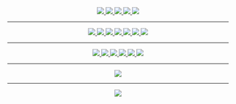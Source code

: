 <div align="center">
    <a href="https://www.reddit.com/user/King_Hector">
        <img src="https://img.shields.io/badge/Reddit-%23FF4500.svg?style=for-the-badge&logo=Reddit&logoColor=white">
    </a>
    <a href="https://steamcommunity.com/profiles/76561198300452418/">
        <img src="https://img.shields.io/badge/steam-%23203357.svg?style=for-the-badge&logo=steam&logoColor=white">
    </a>
     <a href="https://github.com/kinghector">
        <img src="https://img.shields.io/badge/GitHub-100000?style=for-the-badge&logo=github&logoColor=white">
    </a>
    <a href="https://www.twitch.tv/king_hector">
        <img src="https://img.shields.io/badge/twich-%239146FF.svg?style=for-the-badge&logo=Twitch&logoColor=white">
    </a>
    <a href="https://twitter.com/KingHec25850851">
        <img src="https://img.shields.io/badge/twitter-%231DA1F2.svg?style=for-the-badge&logo=Twitter&logoColor=white">
    </a>
</div>

---

<div align="center">
    <a href="https://brave.com/">
        <img src="https://img.shields.io/badge/Brave-FB542B?style=for-the-badge&logo=Brave&logoColor=white">
    </a>
    <a href="https://www.jetbrains.com/idea/">
        <img src="https://img.shields.io/badge/IntelliJ IDEA-be3397.svg?style=for-the-badge&logo=intellij-idea&logoColor=white">
    </a>
    <a href="https://code.visualstudio.com/">
        <img src="https://img.shields.io/badge/Visual%20Studio%20Code-0078d7.svg?style=for-the-badge&logo=visual-studio-code&logoColor=white">
    </a>
    <a href="https://visualstudio.microsoft.com/">
        <img src="https://img.shields.io/badge/Visual%20Studio-5C2D91.svg?style=for-the-badge&logo=visual-studio&logoColor=white">
    </a>
    <a href="https://krita.org/en/">
        <img src="https://img.shields.io/badge/Krita-203759?style=for-the-badge&logo=krita&logoColor=EEF37B">
    </a>
    <a href="https://unity.com/">
        <img src="https://img.shields.io/badge/unity-%23000000.svg?style=for-the-badge&logo=unity&logoColor=white">
    </a>
    <a href="https://git-scm.com/">
        <img src="https://img.shields.io/badge/git-%23F05033.svg?style=for-the-badge&logo=git&logoColor=white">
    </a>
</div>

---

<div align="center">
    <a href="https://www.java.com/en/">
        <img src="https://img.shields.io/badge/java-%23ED8B00.svg?style=for-the-badge&logo=java&logoColor=white" />
    </a>    
    <a href="https://nodejs.org/en/">    
        <img src="https://img.shields.io/badge/javascript-%23323330.svg?style=for-the-badge&logo=javascript&logoColor=%23F7DF1E" />
    </a>    
    <a href="https://dotnet.microsoft.com/en-us/">    
        <img src="https://img.shields.io/badge/c%23-%23239120.svg?style=for-the-badge&logo=c-sharp&logoColor=white" />
    </a>    
    <a href="https://en.wikipedia.org/wiki/HTML">    
        <img src="https://img.shields.io/badge/html5-%23E34F26.svg?style=for-the-badge&logo=html5&logoColor=white" />
    </a>    
    <a href="https://en.wikipedia.org/wiki/CSS">    
        <img src="https://img.shields.io/badge/css3-%231572B6.svg?style=for-the-badge&logo=css3&logoColor=white" />
    </a>
    <a href="https://www.mysql.com/">
        <img src="https://img.shields.io/badge/mysql-00000f.svg?style=for-the-badge&logo=mysql&logoColor=white" />
    <a>    
</div>    
  
---

<div align="center">
    <a href="https://github.com/DenverCoder1/github-readme-streak-stats">
        <img src="https://github-readme-streak-stats.herokuapp.com?user=KingHector&theme=github-dark&hide_border=true&date_format=M%20j%5B%2C%20Y%5D&background=DDfb8a00&currStreakNum=879BA9&sideNums=879BA9&currStreakLabel=879BA9&sideLabels=879BA9&fire=DD2727&ring=fb8a00&stroke=30373C&dates=A6BECF" />
    </a>
</div>

---

<div align="center">
    <a href="https://en.wikipedia.org/wiki/Sword_Art_Online">
        <img src="https://i.imgur.com/Aa8mB8H.gif" />
    </a>    
</div> 
